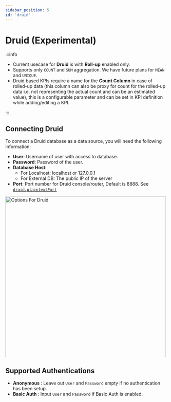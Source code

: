 ```yaml
---
sidebar_position: 5
id: 'druid'
---
```


# Druid (Experimental)

:::info

- Current usecase for <strong>Druid</strong> is with <strong>Roll-up</strong> enabled only.
- Supports only `COUNT` and `SUM` aggregation. We have future plans for `MEAN` and `UNIQUE`.
- Druid based KPIs require a name for the <strong>Count Column</strong> in case of rolled-up data (this column can also be proxy for count for the rolled-up data i.e. not representing the actual count and can be an estimated value), this is a configurable parameter and can be set in KPI definition while adding/editing a KPI.

:::


## Connecting Druid

To connect a Druid database as a data source, you will need the following information:

* **User**: Username of user with access to database.
* **Password**: Password of the user.
* **Database Host**:
    * For Localhost: localhost or 127.0.0.1
    * For External DB: The public IP of the server 
* **Port**: Port number for Druid console/router, Default is 8888. See [`druid.plaintextPort`](https://druid.apache.org/docs/latest/configuration/index.html#router)



<img alt="Options For Druid" src="/img/connecting-to-data-sources/druid.png" width="500" />


## Supported Authentications

- **Anonymous** : Leave out `User` and `Password` empty if no authentication has been setup.
- **Basic Auth** : Input `User` and `Password` if Basic Auth is enabled.


